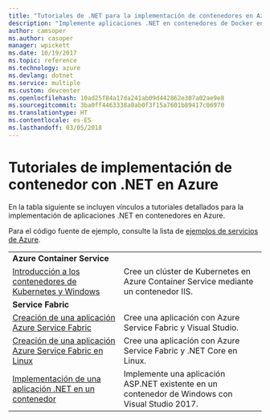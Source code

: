 ```yaml
---
title: "Tutoriales de .NET para la implementación de contenedores en Azure"
description: "Implemente aplicaciones .NET en contenedores de Docker en Azure y escálelos con DC/OS, Mesos o Kubernetes."
author: camsoper
ms.author: casoper
manager: wpickett
ms.date: 10/19/2017
ms.topic: reference
ms.technology: azure
ms.devlang: dotnet
ms.service: multiple
ms.custom: devcenter
ms.openlocfilehash: 10ad25f84a17da241ab09d442862e307a02ae9e8
ms.sourcegitcommit: 3ba0ff4463338a0ab0f3f15a7601b89417c06970
ms.translationtype: HT
ms.contentlocale: es-ES
ms.lasthandoff: 03/05/2018
---
```

# <a name="container-deployment-tutorials-with-net-on-azure"></a>Tutoriales de implementación de contenedor con .NET en Azure

En la tabla siguiente se incluyen vínculos a tutoriales detallados para la implementación de aplicaciones .NET en contenedores en Azure.

Para el código fuente de ejemplo, consulte la lista de [ejemplos de servicios de Azure](https://azure.microsoft.com/resources/samples/?platform=dotnet).

| | |
|---|---|
| **Azure Container Service** ||
| [Introducción a los contenedores de Kubernetes y Windows][1] | Cree un clúster de Kubernetes en Azure Container Service mediante un contenedor IIS.
|**Service Fabric**| |
| [Creación de una aplicación Azure Service Fabric][2] | Cree una aplicación con Azure Service Fabric y Visual Studio. | 
| [Creación de una aplicación Azure Service Fabric en Linux][3] | Cree una aplicación con Azure Service Fabric y .NET Core en Linux. | 
| [Implementación de una aplicación .NET en un contenedor][4] | Implemente una aplicación ASP.NET existente en un contenedor de Windows con Visual Studio 2017.  |

[1]: /azure/container-service/container-service-kubernetes-windows-walkthrough
[2]: /azure/service-fabric/service-fabric-create-your-first-application-in-visual-studio
[3]: /azure/service-fabric/service-fabric-get-started-containers
[4]: /azure/service-fabric/service-fabric-host-app-in-a-container
